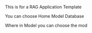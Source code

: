 This is for a RAG Application Template

You can choose
Home
Model
Database

Where in Model you can choose the mod